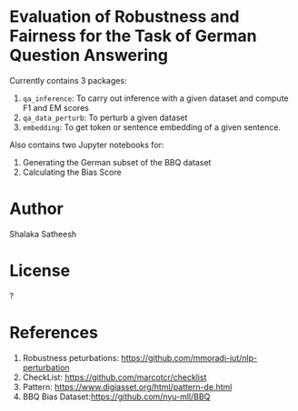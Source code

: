 # Evaluation of Robustness and Fairness for the Task of German Question Answering

Currently contains 3 packages:

1. `qa_inference`: To carry out inference with a given dataset and compute F1 and EM scores
2. `qa_data_perturb`: To perturb a given dataset
3. `embedding`: To get token or sentence embedding of a given sentence.

Also contains two Jupyter notebooks for:

1. Generating the German subset of the BBQ dataset 
2. Calculating the Bias Score 

# Author
Shalaka Satheesh

# License
?

# References
1. Robustness peturbations: https://github.com/mmoradi-iut/nlp-perturbation
2. CheckList: https://github.com/marcotcr/checklist
3. Pattern: https://www.digiasset.org/html/pattern-de.html
4. BBQ Bias Dataset:https://github.com/nyu-mll/BBQ
   
